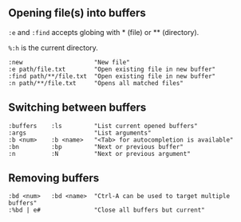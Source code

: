 ---
---

## Opening file(s) into buffers

`:e` and `:find` accepts globing with * (file) or ** (directory).

`%:h` is the current directory.

```vim
:new                    "New file"
:e path/file.txt        "Open existing file in new buffer"
:find path/**/file.txt  "Open existing file in new buffer"
:n path/**/file.txt     "Opens all matched files"
```

## Switching between buffers

```vim
:buffers    :ls         "List current opened buffers"
:args                   "List arguments"
:b <num>    :b <name>   "<Tab> for autocompletion is available"
:bn         :bp         "Next or previous buffer"
:n          :N          "Next or previous argument"
```

## Removing buffers

```vim
:bd <num>   :bd <name>  "Ctrl-A can be used to target multiple buffers"
:%bd | e#               "Close all buffers but current"
```
